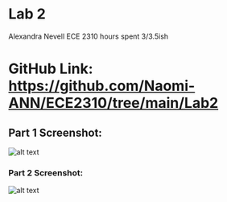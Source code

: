 # Lab 2 
Alexandra Nevell
ECE 2310
hours spent 3/3.5ish

# GitHub Link: https://github.com/Naomi-ANN/ECE2310/tree/main/Lab2

## Part 1 Screenshot:
![alt text](<images/Screenshot 2025-09-11 at 1.31.41 PM.png>)

### Part 2 Screenshot:
![alt text](<images/Screenshot 2025-09-11 at 3.46.03 PM.png>)